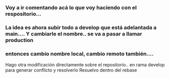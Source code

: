 



### Voy a ir comentando acá lo que voy haciendo con el respositorio...

### La idea es ahora subir todo a develop que está adelantada a main.... Y cambiarle el nombre.. se va a pasar a llamar production

### entonces cambio nombre local, cambio remoto también....



Hago otra modificación directamente sobre el repositorio.. en rama develop para generar conflicto y resolverlo
Resuelvo dentro del rebase





